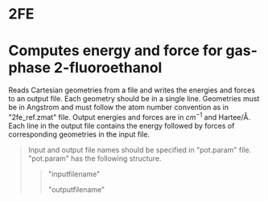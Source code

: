 # 2FE
Computes energy and force for gas-phase 2-fluoroethanol
=======================================================
Reads Cartesian geometries from a file and writes the energies and forces to an output file.
Each geometry should be in a single line.
Geometries must be in Angstrom and must follow the atom number convention as in "2fe_ref.zmat" file.
Output energies and forces are in $cm^{-1}$ and Hartee/$\text{\AA}$. 
Each line in the output file contains the energy followed by forces of corresponding geometries in the input file. 
> Input and output file names should be specified in "pot.param" file.
> "pot.param" has the following structure.
>> "inputfilename"
>> 
>> "outputfilename"
